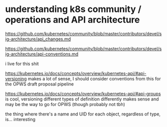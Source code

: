 # understanding k8s community / operations and API architecture

https://github.com/kubernetes/community/blob/master/contributors/devel/sig-architecture/api_changes.md

https://github.com/kubernetes/community/blob/master/contributors/devel/sig-architecture/api-conventions.md

i live for this shit

https://kubernetes.io/docs/concepts/overview/kubernetes-api/#api-versioning makes a lot of sense, I should consider conventions from this for the OPWS draft proposal pipeline

https://kubernetes.io/docs/concepts/overview/kubernetes-api/#api-groups is cool, versioning different types of definition differently makes sense and may be the way to go for OPWS (though probably not tbh)

the thing where there's a name and UID for each object, regardless of type, is... interesting
